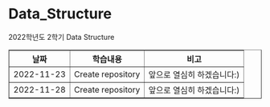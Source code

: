 # Data_Structure
2022학년도 2학기 Data Structure

<html>
  <table border="1">
    <th>날짜</th>
    <th>학습내용</th>
    <th>비고</th>
    <tr>
      <td>2022-11-23</td>
      <td> Create repository </td>
      <td> 앞으로 열심히 하겠습니다:) </td>
    <tr>
      <td>2022-11-28</td>
      <td> Create repository </td>
      <td> 앞으로 열심히 하겠습니다:) </td>
  </table>
  
    
  
  
</html>
